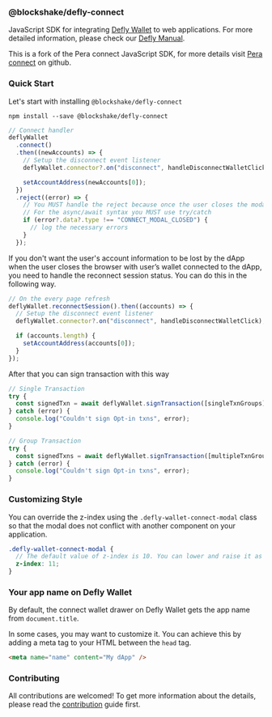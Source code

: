 
### @blockshake/defly-connect

JavaScript SDK for integrating [Defly Wallet](https://defly.app) to web applications. For more detailed information, please check our [Defly Manual](https://docs.defly.app/app/overview/).

This is a fork of the Pera connect JavaScript SDK, for more details visit [Pera connect](https://github.com/perawallet/connect) on github.

### Quick Start

Let's start with installing `@blockshake/defly-connect`

```
npm install --save @blockshake/defly-connect
```

```jsx
// Connect handler
deflyWallet
  .connect()
  .then((newAccounts) => {
    // Setup the disconnect event listener
    deflyWallet.connector?.on("disconnect", handleDisconnectWalletClick);

    setAccountAddress(newAccounts[0]);
  })
  .reject((error) => {
    // You MUST handle the reject because once the user closes the modal, deflyWallet.connect() promise will be rejected.
    // For the async/await syntax you MUST use try/catch
    if (error?.data?.type !== "CONNECT_MODAL_CLOSED") {
      // log the necessary errors
    }
  });
```

If you don't want the user's account information to be lost by the dApp when the user closes the browser with user’s wallet connected to the dApp, you need to handle the reconnect session status. You can do this in the following way.

```jsx
// On the every page refresh
deflyWallet.reconnectSession().then((accounts) => {
  // Setup the disconnect event listener
  deflyWallet.connector?.on("disconnect", handleDisconnectWalletClick);

  if (accounts.length) {
    setAccountAddress(accounts[0]);
  }
});
```

After that you can sign transaction with this way

```jsx
// Single Transaction
try {
  const signedTxn = await deflyWallet.signTransaction([singleTxnGroups]);
} catch (error) {
  console.log("Couldn't sign Opt-in txns", error);
}

// Group Transaction
try {
  const signedTxns = await deflyWallet.signTransaction([multipleTxnGroups]);
} catch (error) {
  console.log("Couldn't sign Opt-in txns", error);
}
```

### Customizing Style

You can override the z-index using the `.defly-wallet-connect-modal` class so that the modal does not conflict with another component on your application.

```scss
.defly-wallet-connect-modal {
  // The default value of z-index is 10. You can lower and raise it as much as you want.
  z-index: 11;
}
```

### Your app name on Defly Wallet

By default, the connect wallet drawer on Defly Wallet gets the app name from `document.title`.

In some cases, you may want to customize it. You can achieve this by adding a meta tag to your HTML between the `head` tag.

```html
<meta name="name" content="My dApp" />
```

### Contributing

All contributions are welcomed! To get more information about the details, please read the [contribution](./CONTRIBUTING.md) guide first.
